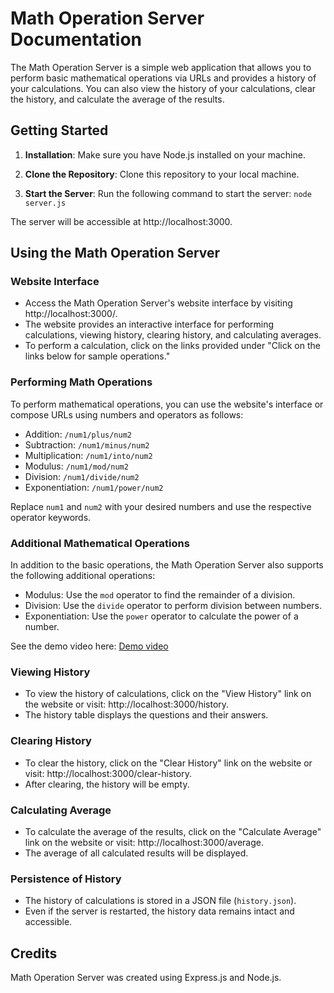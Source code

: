 # Math Operation Server Documentation

The Math Operation Server is a simple web application that allows you to perform basic mathematical operations via URLs and provides a history of your calculations. You can also view the history of your calculations, clear the history, and calculate the average of the results.

## Getting Started

1. **Installation**: Make sure you have Node.js installed on your machine.

2. **Clone the Repository**: Clone this repository to your local machine.

3. **Start the Server**: Run the following command to start the server:
   `node server.js`

The server will be accessible at http://localhost:3000.

## Using the Math Operation Server

### Website Interface

- Access the Math Operation Server's website interface by visiting http://localhost:3000/.
- The website provides an interactive interface for performing calculations, viewing history, clearing history, and calculating averages.
- To perform a calculation, click on the links provided under "Click on the links below for sample operations."

### Performing Math Operations

To perform mathematical operations, you can use the website's interface or compose URLs using numbers and operators as follows:

- Addition: `/num1/plus/num2`
- Subtraction: `/num1/minus/num2`
- Multiplication: `/num1/into/num2`
- Modulus: `/num1/mod/num2`
- Division: `/num1/divide/num2`
- Exponentiation: `/num1/power/num2`

Replace `num1` and `num2` with your desired numbers and use the respective operator keywords.

### Additional Mathematical Operations

In addition to the basic operations, the Math Operation Server also supports the following additional operations:

- Modulus: Use the `mod` operator to find the remainder of a division.
- Division: Use the `divide` operator to perform division between numbers.
- Exponentiation: Use the `power` operator to calculate the power of a number.

See the demo video here: [Demo video](https://www.loom.com/share/e90887bfc2624b99bf66eb85846a3288?sid=aa8b1b71-fe14-4008-88f5-c686120ca021)
### Viewing History

- To view the history of calculations, click on the "View History" link on the website or visit: http://localhost:3000/history.
- The history table displays the questions and their answers.

### Clearing History

- To clear the history, click on the "Clear History" link on the website or visit: http://localhost:3000/clear-history.
- After clearing, the history will be empty.

### Calculating Average

- To calculate the average of the results, click on the "Calculate Average" link on the website or visit: http://localhost:3000/average.
- The average of all calculated results will be displayed.

### Persistence of History

- The history of calculations is stored in a JSON file (`history.json`).
- Even if the server is restarted, the history data remains intact and accessible.

## Credits

Math Operation Server was created using Express.js and Node.js.

